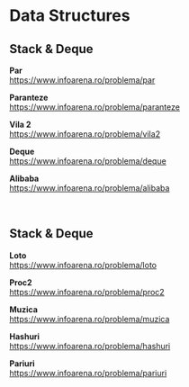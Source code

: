 # Data Structures

## Stack & Deque

**Par** <br>
https://www.infoarena.ro/problema/par

**Paranteze** <br>
https://www.infoarena.ro/problema/paranteze

**Vila 2** <br>
https://www.infoarena.ro/problema/vila2

**Deque** <br>
https://www.infoarena.ro/problema/deque

**Alibaba** <br>
https://www.infoarena.ro/problema/alibaba

<br>

## Stack & Deque

**Loto** <br>
https://www.infoarena.ro/problema/loto

**Proc2** <br>
https://www.infoarena.ro/problema/proc2

**Muzica** <br>
https://www.infoarena.ro/problema/muzica

**Hashuri** <br>
https://www.infoarena.ro/problema/hashuri

**Pariuri** <br>
https://www.infoarena.ro/problema/pariuri

<br>
